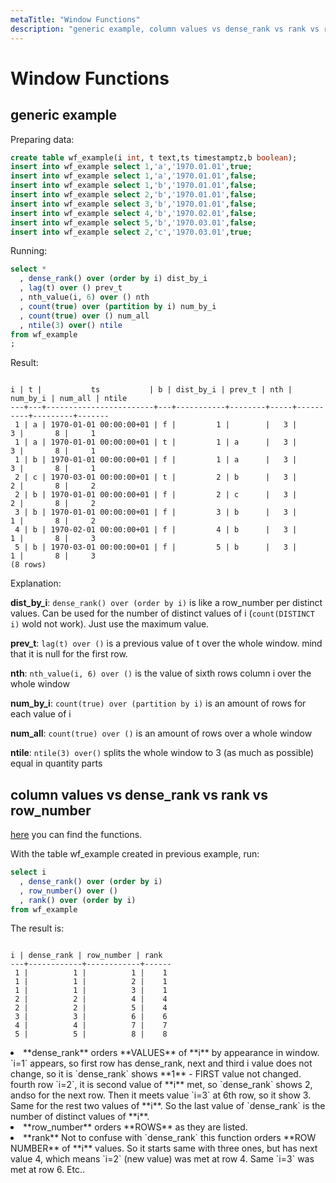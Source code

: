 ```yaml
---
metaTitle: "Window Functions"
description: "generic example, column values vs dense_rank vs rank vs row_number"
---
```


# Window Functions



## generic example


Preparing data:

```sql
create table wf_example(i int, t text,ts timestamptz,b boolean);
insert into wf_example select 1,'a','1970.01.01',true;
insert into wf_example select 1,'a','1970.01.01',false;
insert into wf_example select 1,'b','1970.01.01',false;
insert into wf_example select 2,'b','1970.01.01',false;
insert into wf_example select 3,'b','1970.01.01',false;
insert into wf_example select 4,'b','1970.02.01',false;
insert into wf_example select 5,'b','1970.03.01',false;
insert into wf_example select 2,'c','1970.03.01',true;

```

Running:

```sql
select *
  , dense_rank() over (order by i) dist_by_i 
  , lag(t) over () prev_t 
  , nth_value(i, 6) over () nth
  , count(true) over (partition by i) num_by_i 
  , count(true) over () num_all
  , ntile(3) over() ntile
from wf_example
;

```

Result:

```

i | t |           ts           | b | dist_by_i | prev_t | nth | num_by_i | num_all | ntile
---+---+------------------------+---+-----------+--------+-----+----------+---------+-------
 1 | a | 1970-01-01 00:00:00+01 | f |         1 |        |   3 |        3 |       8 |     1
 1 | a | 1970-01-01 00:00:00+01 | t |         1 | a      |   3 |        3 |       8 |     1
 1 | b | 1970-01-01 00:00:00+01 | f |         1 | a      |   3 |        3 |       8 |     1
 2 | c | 1970-03-01 00:00:00+01 | t |         2 | b      |   3 |        2 |       8 |     2
 2 | b | 1970-01-01 00:00:00+01 | f |         2 | c      |   3 |        2 |       8 |     2
 3 | b | 1970-01-01 00:00:00+01 | f |         3 | b      |   3 |        1 |       8 |     2
 4 | b | 1970-02-01 00:00:00+01 | f |         4 | b      |   3 |        1 |       8 |     3
 5 | b | 1970-03-01 00:00:00+01 | f |         5 | b      |   3 |        1 |       8 |     3
(8 rows)

```

Explanation:

**dist_by_i**: `dense_rank() over (order by i)` is like a row_number per distinct values. Can be used for the number of distinct values of i (`count(DISTINCT i)` wold not work). Just use the maximum value.

**prev_t**: `lag(t) over ()` is a previous value of t over the whole window. mind that it is null for the first row.

**nth**: `nth_value(i, 6) over ()` is the value of sixth rows column i over the whole window

**num_by_i**: `count(true) over (partition by i)` is an amount of rows for each value of i

**num_all**: `count(true) over ()`  is an amount of rows over a whole window

**ntile**: `ntile(3) over()` splits the whole window to 3 (as much as possible) equal in quantity parts



## column values vs dense_rank vs rank vs row_number


[here](https://www.postgresql.org/docs/current/static/functions-window.html) you can find the functions.

With the table wf_example created in previous example, run:

```sql
select i
  , dense_rank() over (order by i)
  , row_number() over ()
  , rank() over (order by i)
from wf_example

```

The result is:

```

i | dense_rank | row_number | rank
---+------------+------------+------
 1 |          1 |          1 |    1
 1 |          1 |          2 |    1
 1 |          1 |          3 |    1
 2 |          2 |          4 |    4
 2 |          2 |          5 |    4
 3 |          3 |          6 |    6
 4 |          4 |          7 |    7
 5 |          5 |          8 |    8

```


<li>
**dense_rank** orders **VALUES** of **i** by appearance in window. `i=1` appears, so first row has dense_rank, next and third i value does not change, so it is `dense_rank` shows **1** - FIRST value not changed. fourth row `i=2`, it is second value of **i** met, so `dense_rank` shows 2, andso for the next row. Then it meets value `i=3` at 6th row, so it show 3. Same for the rest two values of **i**. So the last value of `dense_rank` is the number of distinct values of **i**.
</li>
<li>
**row_number** orders **ROWS** as they are listed.
</li>
<li>
**rank** Not to confuse with `dense_rank` this function orders **ROW NUMBER** of **i** values. So it starts same with three ones, but has next value 4, which means `i=2` (new value) was met at row 4. Same `i=3` was met at row 6. Etc..
</li>

